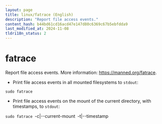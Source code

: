 ```yaml
---
layout: page
title: linux/fatrace (English)
description: "Report file access events."
content_hash: b44bd61cd16acd47e147d80c6369c67b5ebfdda9
last_modified_at: 2024-11-08
tldri18n_status: 2
---
```

# fatrace

Report file access events.
More information: <https://manned.org/fatrace>.

- Print file access events in all mounted filesystems to `stdout`:

`sudo fatrace`

- Print file access events on the mount of the current directory, with timestamps, to `stdout`:

`sudo fatrace `<span class="tldr-var badge badge-pill bg-dark-lm bg-white-dm text-white-lm text-dark-dm font-weight-bold">-c|--current-mount</span>` `<span class="tldr-var badge badge-pill bg-dark-lm bg-white-dm text-white-lm text-dark-dm font-weight-bold">-t|--timestamp</span>
